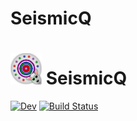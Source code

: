 # SeismicQ

<h1> <img src="docs/src/assets/logo.png" alt="SeismicQ.jl" width="50"> SeismicQ </h1>

[![Dev](https://img.shields.io/badge/docs-dev-blue.svg)](https://tduretz.github.io/SeismicQ.jl/dev/)
[![Build Status](https://github.com/tduretz/SeismicQ.jl/workflows/CI/badge.svg)](https://github.com/tduretz/SeismicQ.jl/actions)
